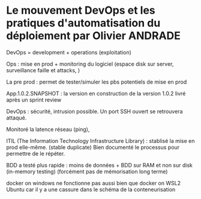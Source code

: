 # Le mouvement DevOps et les pratiques d'automatisation du déploiement par Olivier ANDRADE 

DevOps = development + operations (exploitation)

Ops : mise en prod + monitoring du logiciel (espace disk sur server, surveillance faille et attacks, )

La pre prod : permet de tester/simuler les pbs potentiels de mise en prod

App.1.0.2.SNAPSHOT : la version en construction de la version 1.0.2 livré après un sprint review

DevOps : sécurité, intrusion possible. Un port SSH ouvert se retrouvera attaqué.

Monitoré la latence réseau (ping),

ITIL (The Information Technology Infrastructure Library) : stablisé la mise en prod elle-même. (stable duplicate) Bien documenté le processus pour permettre de le répéter.

BDD a testé plus rapide : moins de données + BDD sur RAM et non sur disk (in-memory testing) (forcément pas de mémorisation long terme)

docker on windows ne fonctionne pas aussi bien que docker on WSL2 Ubuntu car il y a une cassure dans le schéma de la conteneurisation